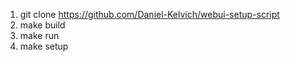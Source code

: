 1) git clone https://github.com/Daniel-Kelvich/webui-setup-script
2) make build
3) make run
4) make setup